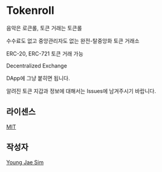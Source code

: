 # Tokenroll
음악은 로큰롤, 토큰 거래는 토큰롤

수수료도 없고 중앙관리자도 없는 완전-탈중앙화 토큰 거래소

ERC-20, ERC-721 토큰 거래 가능

Decentralized Exchange

DApp에 그냥 붙히면 됩니다.

알려진 토큰 지갑과 정보에 대해서는 Issues에 남겨주시기 바랍니다.

## 라이센스
[MIT](LICENSE)

## 작성자
[Young Jae Sim](https://github.com/Hanul)
